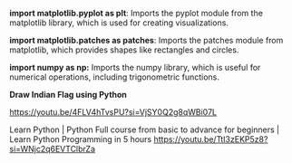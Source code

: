 **import matplotlib.pyplot as plt**: Imports the pyplot module from the matplotlib library, which is used for creating visualizations.

**import matplotlib.patches as patches**: Imports the patches module from matplotlib, which provides shapes like rectangles and circles.

**import numpy as np:** Imports the numpy library, which is useful for numerical operations, including trigonometric functions.


**Draw Indian Flag using Python**

https://youtu.be/4FLV4hTvsPU?si=VjSY0Q2g8qWBi07L

Learn Python | Python Full course from basic to advance for beginners | Learn Python Programming in 5 hours
https://youtu.be/TtI3zEKP5z8?si=WNjc2q6EVTClbrZa

